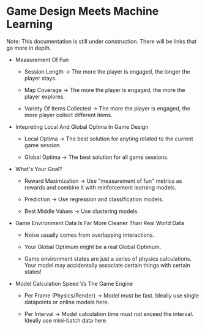 # Game Design Meets Machine Learning

Note: This documentation is still under construction. There will be links that go more in depth.

* Measurement Of Fun

  * Session Length -> The more the player is engaged, the longer the player stays.

  * Map Coverage -> The more the player is engaged, the more the player explores.

  * Variety Of Items Collected -> The more the player is engaged, the more player collect different items.

* Intepreting Local And Global Optima In Game Design

  * Local Optima -> The best solution for anyting related to the current game session.
 
  * Global Optima -> The best solution for all game sessions.

* What's Your Goal?

  * Reward Maximization -> Use "measurement of fun" metrics as rewards and combine it with reinforcement learning models.
 
  * Prediction -> Use regression and classification models.
 
  * Best Middle Values -> Use clustering models.

* Game Environment Data Is Far More Cleaner Than Real World Data

  * Noise usually comes from overlapping interactions.
 
  * Your Global Optimum might be a real Global Optimum.
 
  * Game environment states are just a series of physics calculations. Your model may accidentally associate certain things with certain states!

* Model Calculation Speed Vs The Game Engine

  * Per Frame (Physics/Render) -> Model must be fast. Ideally use single datapoints or online models here.

  * Per Interval -> Model calculation time must not exceed the interval. Ideally use mini-batch data here.
